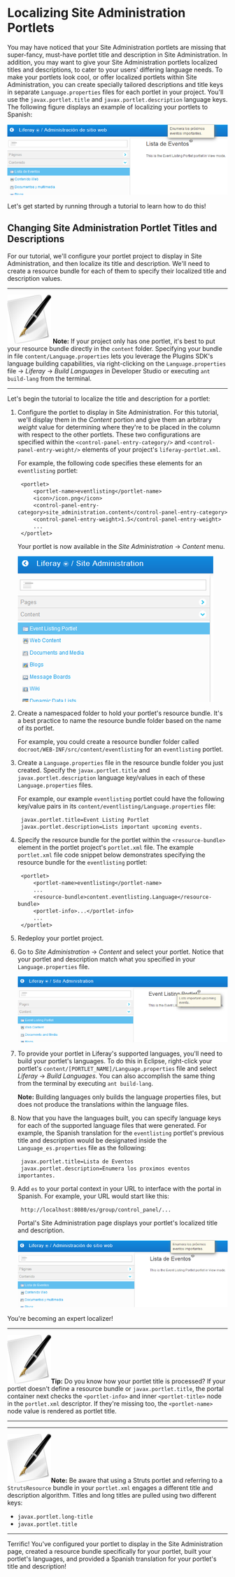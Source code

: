 # Localizing Site Administration Portlets [](id=localizing-site-administration-portlets-lp-6-2-develop-tutorial)

You may have noticed that your Site Administration portlets are missing that
super-fancy, must-have portlet title and description in Site Administration. In
addition, you may want to give your Site Administration portlets localized
titles and descriptions, to cater to your users' differing language needs. To
make your portlets look cool, or offer localized portlets within Site
Administration, you can create specially tailored descriptions and title keys in
separate `Language.properties` files for each portlet in your project. You'll
use the `javax.portlet.title` and `javax.portlet.description` language keys. The
following figure displays an example of localizing your portlets to Spanish: 

![Figure 1: You can localize portlets' titles and descriptions in Site Administration to any language, including Spanish.](../../images/portlet-title-and-description-es.png)

Let's get started by running through a tutorial to learn how to do this!

## Changing Site Administration Portlet Titles and Descriptions [](id=changing-site-administration-portlet-titles-and-des-lp-6-2-develop-tutorial)

For our tutorial, we'll configure your portlet project to display in Site
Administration, and then localize its title and description. We'll need to
create a resource bundle for each of them to specify their localized title and
description values. 

---

 ![Note](../../images/tip-pen-paper.png) **Note:** If your project only has one
 portlet, it's best to put your resource bundle directly in the `content`
 folder. Specifying your bundle in file `content/Language.properties` lets you
 leverage the Plugins SDK's language building capabilities, via right-clicking
 on the `Language.properties` file &rarr; *Liferay* &rarr; *Build Languages* in
 Developer Studio or executing `ant build-lang` from the terminal. 

---

Let's begin the tutorial to localize the title and description for a portlet: 

1. Configure the portlet to display in Site Administration. For this tutorial,
   we'll display them in the *Content* portion and give them an arbitrary
   *weight* value for determining where they're to be placed in the column with
   respect to the other portlets. These two configurations are specified within
   the `<control-panel-entry-category/>` and `<control-panel-entry-weight/>`
   elements of your project's `liferay-portlet.xml`.
   
    For example, the following code specifies these elements for an
    `eventlisting` portlet:

		<portlet>
			<portlet-name>eventlisting</portlet-name>
			<icon>/icon.png</icon>
			<control-panel-entry-category>site_administration.content</control-panel-entry-category>
			<control-panel-entry-weight>1.5</control-panel-entry-weight>
			...
		</portlet>

    Your portlet is now available in the *Site Administration* &rarr; *Content*
    menu. 

    ![Figure 2: Notice that the lower the weighted number, the higher the portlet is listed in the specified menu.](../../images/new-portlet-in-site-admin.png)

2. Create a namespaced folder to hold your portlet's resource bundle. It's a
   best practice to name the resource bundle folder based on the name of its
   portlet.
   
    For example, you could create a resource bundler folder called
    `docroot/WEB-INF/src/content/eventlisting` for an `eventlisting` portlet.

3. Create a `Language.properties` file in the resource bundle folder you just
   created. Specify the `javax.portlet.title` and `javax.portlet.description`
   language key/values in each of these `Language.properties` files. 

    For example, our example `eventlisting` portlet could have the following
    key/value pairs in its `content/eventlisting/Language.properties` file:

        javax.portlet.title=Event Listing Portlet
        javax.portlet.description=Lists important upcoming events.

4. Specify the resource bundle for the portlet within the `<resource-bundle>`
   element in the portlet project's `portlet.xml` file. The example
   `portlet.xml` file code snippet below demonstrates specifying the resource
   bundle for the `eventlisting` portlet: 

        <portlet>
            <portlet-name>eventlisting</portlet-name>
            ...
            <resource-bundle>content.eventlisting.Language</resource-bundle>
            <portlet-info>...</portlet-info>
            ...
        </portlet>

5. Redeploy your portlet project.

6. Go to *Site Administration* &rarr; *Content* and select your portlet. Notice
   that your portlet and description match what you specified in your
   `Language.properties` file.

    ![Figure 3: Notice that your portlet title and description are visible.](../../images/portlet-title-and-description.png)

7. To provide your portlet in Liferay's supported languages, you'll need to
   build your portlet's languages. To do this in Eclipse, right-click your
   portlet's `content/[PORTLET_NAME]/Language.properties` file and select
   *Liferay* &rarr; *Build Languages*. You can also accomplish the same thing
   from the terminal by executing `ant build-lang`.
   
    **Note:** Building languages only builds the language properties files, but
    does not produce the translations within the language files. 

8. Now that you have the languages built, you can specify language keys for each
   of the supported language files that were generated. For example, the Spanish
   translation for the `eventlisting` portlet's previous title and description
   would be designated inside the `Language_es.properties` file as the
   following:

        javax.portlet.title=Lista de Eventos
        javax.portlet.description=Enumera los proximos eventos importantes.

9. Add `es` to your portal context in your URL to interface with the portal in
   Spanish. For example, your URL would start like this:

        http://localhost:8080/es/group/control_panel/...

    Portal's Site Administration page displays your portlet's localized title
    and description.  

    ![Figure 4: It's easy to localize titles and descriptions for multiple portlets in your project.](../../images/portlet-title-and-description-es.png)

You're becoming an expert localizer!

---

 ![Tip](../../images/tip-pen-paper.png)**Tip:** Do you know how your portlet
 title is processed? If your portlet doesn't define a resource bundle or
 `javax.portlet.title`, the portal container next checks the `<portlet-info>`
 and inner `<portlet-title>` node in the `portlet.xml` descriptor. If they're
 missing too, the `<portlet-name>` node value is rendered as portlet title. 

---

---

 ![Note](../../images/tip-pen-paper.png)**Note:** Be aware that using a Struts 
 portlet and referring to a `StrutsResource` bundle in your `portlet.xml`
 engages a different title and description algorithm. Titles and long titles are
 pulled using two different keys:

 - `javax.portlet.long-title` 
 - `javax.portlet.title`

---

Terrific! You've configured your portlet to display in the Site Administration
page, created a resource bundle specifically for your portlet, built your
portlet's languages, and provided a Spanish translation for your portlet's title
and description!
